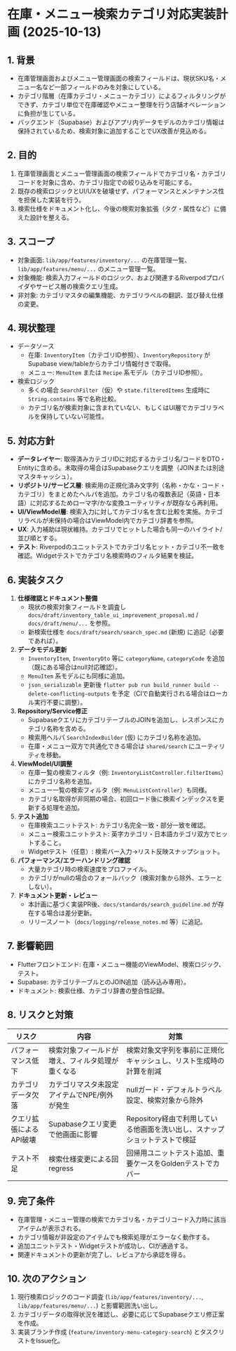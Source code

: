 # 在庫・メニュー検索カテゴリ対応実装計画 (2025-10-13)

## 1. 背景
- 在庫管理画面およびメニュー管理画面の検索フィールドは、現状SKU名・メニュー名など一部フィールドのみを対象にしている。
- カテゴリ階層（在庫カテゴリ・メニューカテゴリ）によるフィルタリングができず、カテゴリ単位で在庫確認やメニュー整理を行う店舗オペレーションに負担が生じている。
- バックエンド（Supabase）およびアプリ内データモデルのカテゴリ情報は保持されているため、検索対象に追加することでUX改善が見込める。

## 2. 目的
1. 在庫管理画面とメニュー管理画面の検索フィールドでカテゴリ名・カテゴリコードを対象に含め、カテゴリ指定での絞り込みを可能にする。
2. 既存の検索ロジックとUI/UXを破壊せず、パフォーマンスとメンテナンス性を担保した実装を行う。
3. 検索仕様をドキュメント化し、今後の検索対象拡張（タグ・属性など）に備えた設計を整える。

## 3. スコープ
- 対象画面: `lib/app/features/inventory/...` の在庫管理一覧、`lib/app/features/menu/...` のメニュー管理一覧。
- 対象機能: 検索入力フィールドのロジック、および関連するRiverpodプロバイダやサービス層の検索クエリ生成。
- 非対象: カテゴリマスタの編集機能、カテゴリラベルの翻訳、並び替え仕様の変更。

## 4. 現状整理
- データソース
  - 在庫: `InventoryItem`（カテゴリID参照）、`InventoryRepository` がSupabase view/tableからカテゴリ情報付きで取得。
  - メニュー: `MenuItem` または `Recipe` 系モデル（カテゴリID参照）。
- 検索ロジック
  - 多くの場合 `SearchFilter`（仮）や `state.filteredItems` 生成時に `String.contains` 等で名称比較。
  - カテゴリ名が検索対象に含まれていない、もしくはUI層でカテゴリラベルを保持していない可能性。

## 5. 対応方針
- **データレイヤー**: 取得済みカテゴリIDに対応するカテゴリ名/コードをDTO・Entityに含める。未取得の場合はSupabaseクエリを調整（JOINまたは別途マスタキャッシュ）。
- **リポジトリ/サービス層**: 検索用の正規化済み文字列（名称・かな・コード・カテゴリ）をまとめたヘルパを追加。カテゴリ名の複数表記（英語・日本語）に対応するためローマ字/かな変換ユーティリティが既存なら再利用。
- **UI/ViewModel層**: 検索入力に対してカテゴリ名を含む比較を実施。カテゴリラベルが未保持の場合はViewModel内でカテゴリ辞書を参照。
- **UX**: 入力補助は現状維持。カテゴリでヒットした場合も同一のハイライト/並び順とする。
- **テスト**: Riverpodのユニットテストでカテゴリ名ヒット・カテゴリ不一致を確認。Widgetテストでカテゴリ名検索時のフィルタ結果を検証。

## 6. 実装タスク
1. **仕様確認とドキュメント整備**
   - 現状の検索対象フィールドを調査し `docs/draft/inventory_table_ui_improvement_proposal.md` / `docs/draft/menu/...` を参照。
   - 新検索仕様を `docs/draft/search/search_spec.md` (新規) に追記（必要であれば）。
2. **データモデル更新**
   - `InventoryItem`, `InventoryDto` 等に `categoryName`, `categoryCode` を追加（既にある場合はnull対応確認）。
   - `MenuItem` 系モデルにも同様に追加。
   - `json_serializable` 更新後 `flutter pub run build_runner build --delete-conflicting-outputs` を予定（CIで自動実行される場合はローカル実行不要に調整）。
3. **Repository/Service修正**
   - SupabaseクエリにカテゴリテーブルのJOINを追加し、レスポンスにカテゴリ名称を含める。
   - 検索用ヘルパ `SearchIndexBuilder` (仮) にカテゴリ名称を追加。
   - 在庫・メニュー双方で共通化できる場合は `shared/search` にユーティリティを移動。
4. **ViewModel/UI調整**
   - 在庫一覧の検索フィルタ（例: `InventoryListController.filterItems`）にカテゴリ名称を追加。
   - メニュー一覧の検索フィルタ（例: `MenuListController`）も同様。
   - カテゴリ名取得が非同期の場合、初回ロード後に検索インデックスを更新する処理を追加。
5. **テスト追加**
   - 在庫検索ユニットテスト: カテゴリ名完全一致・部分一致を確認。
   - メニュー検索ユニットテスト: 英字カテゴリ・日本語カテゴリ双方でヒットすること。
   - Widgetテスト（任意）: 検索バー入力→リスト反映スナップショット。
6. **パフォーマンス/エラーハンドリング確認**
   - 大量カテゴリ時の検索速度をプロファイル。
   - カテゴリがnullの場合のフォールバック（検索対象から除外、エラーとしない）。
7. **ドキュメント更新・レビュー**
   - 本計画に基づく実装PR後、`docs/standards/search_guideline.md` が存在する場合は差分更新。
   - リリースノート（`docs/logging/release_notes.md` 等）に追記。

## 7. 影響範囲
- Flutterフロントエンド: 在庫・メニュー機能のViewModel、検索ロジック、テスト。
- Supabase: カテゴリテーブルとのJOIN追加（読み込み専用）。
- ドキュメント: 検索仕様、カテゴリ辞書の整合性記録。

## 8. リスクと対策
| リスク | 内容 | 対策 |
| --- | --- | --- |
| パフォーマンス低下 | 検索対象フィールドが増え、フィルタ処理が重くなる | 検索対象文字列を事前に正規化キャッシュし、リスト生成時の計算を削減 |
| カテゴリデータ欠落 | カテゴリマスタ未設定アイテムでNPE/例外が発生 | nullガード・デフォルトラベル設定、検索対象から除外 |
| クエリ拡張によるAPI破壊 | Supabaseクエリ変更で他画面に影響 | Repository経由で利用している他画面を洗い出し、スナップショットテストで検証 |
| テスト不足 | 検索仕様変更による回 regress | 回帰用ユニットテスト追加、重要ケースをGoldenテストでカバー |

## 9. 完了条件
- 在庫管理・メニュー管理の検索でカテゴリ名・カテゴリコード入力時に該当アイテムが表示される。
- カテゴリ情報が非設定のアイテムでも検索処理がエラーなく動作する。
- 追加ユニットテスト・Widgetテストが成功し、CIが通過する。
- 関連ドキュメントの更新が完了し、レビュアから承認を得る。

## 10. 次のアクション
1. 現行検索ロジックのコード調査 (`lib/app/features/inventory/...`, `lib/app/features/menu/...`) と影響範囲洗い出し。
2. カテゴリデータの取得状況を確認し、必要に応じてSupabaseクエリ修正案を作成。
3. 実装ブランチ作成 (`feature/inventory-menu-category-search`) とタスクリストをIssue化。